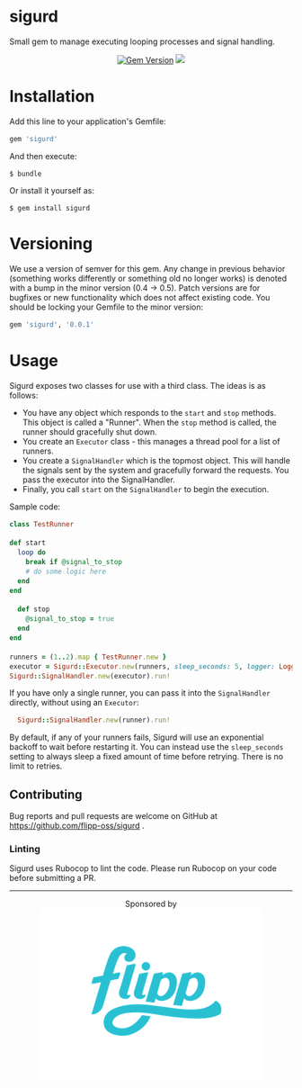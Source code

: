 # sigurd
Small gem to manage executing looping processes and signal handling.

<p align="center">
  <a href="https://badge.fury.io/rb/sigurd"><img src="https://badge.fury.io/rb/sigurd.svg" alt="Gem Version" height="18"></a>
  <a href="https://codeclimate.com/github/flipp-oss/sigurd/maintainability"><img src="https://api.codeclimate.com/v1/badges/a5fc45a193abadc4e45b/maintainability" /></a>
</p>

# Installation

Add this line to your application's Gemfile:
```ruby
gem 'sigurd'
```

And then execute:

    $ bundle

Or install it yourself as:

    $ gem install sigurd

# Versioning

We use a version of semver for this gem. Any change in previous behavior 
(something works differently or something old no longer works)
is denoted with a bump in the minor version (0.4 -> 0.5). Patch versions 
are for bugfixes or new functionality which does not affect existing code. You
should be locking your Gemfile to the minor version:

```ruby
gem 'sigurd', '0.0.1'
```

# Usage

Sigurd exposes two classes for use with a third class. The ideas is as follows:

* You have any object which responds to the `start` and `stop` methods.
  This object is called a "Runner". When the `stop` method is called,
  the runner should gracefully shut down.
* You create an `Executor` class - this manages a thread pool for a
  list of runners.
* You create a `SignalHandler` which is the topmost object. This will
  handle the signals sent by the system and gracefully forward the
  requests. You pass the executor into the SignalHandler.
* Finally, you call `start` on the `SignalHandler` to begin the execution.

Sample code:

```ruby
class TestRunner

def start
  loop do
    break if @signal_to_stop
    # do some logic here
  end
end

  def stop
    @signal_to_stop = true
  end
end

runners = (1..2).map { TestRunner.new }
executor = Sigurd::Executor.new(runners, sleep_seconds: 5, logger: Logger.new(STDOUT))
Sigurd::SignalHandler.new(executor).run!
```

If you have only a single runner, you can pass it into the `SignalHandler`
directly, without using an `Executor`:

```ruby
  Sigurd::SignalHandler.new(runner).run!
```

By default, if any of your runners fails, Sigurd will use an exponential
backoff to wait before restarting it. You can instead use the `sleep_seconds`
setting to always sleep a fixed amount of time before retrying. There
is no limit to retries.

## Contributing

Bug reports and pull requests are welcome on GitHub at https://github.com/flipp-oss/sigurd .

### Linting

Sigurd uses Rubocop to lint the code. Please run Rubocop on your code 
before submitting a PR.

---
<p align="center">
  Sponsored by<br/>
  <a href="https://corp.flipp.com/">
    <img src="support/flipp-logo.png" title="Flipp logo" style="border:none;"/>
  </a>
</p>

